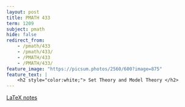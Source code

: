 ```yaml
---
layout: post
title: PMATH 433
term: 1209
subject: pmath
hide: false
redirect_from:
    - /pmath/433
    - /pmath/433/
    - /PMATH/433
    - /PMATH/433/
feature_image: "https://picsum.photos/2560/600?image=875"
feature_text: |
    <h2 style="color:white;"> Set Theory and Model Theory </h2>
---
```


[LaTeX notes](/pdfs/1209/pmath433.pdf)
